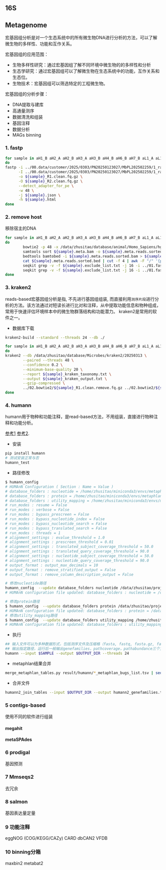 ## 16S

## Metagenome
宏基因组分析是对一个生态系统中的所有微生物DNA进行分析的方法，可以了解微生物的多样性、功能和互作关系。

宏基因组的应用范围：
- 生物多样性研究：通过宏基因组了解不同环境中微生物的的多样性和分析
- 生态学研究：通过宏基因组可以了解微生物在生态系统中的功能，互作关系和生态位。
- 生物技术：宏基因组可以筛选特定的工程微生物。

宏基因组的分析步骤：
- DNA提取与建库
- 高通量测序
- 数据清洗和组装
- 基因注释
- 数据分析
- MAGs binning

  
### 1. fastp
```bash
for sample in aH1_B aH2_A aH2_B aH3_A aH3_B aH4_B aH6_B aH7_B aL1_A aL1_B aL3_B aL4_A aL4_B aL6_A aL6_B aL7_B H1_B H2_A H2_B H3_A H3_B H4_B H5_B H7_A H7_B L1_A L1_B L4_A L4_B L7_A L7_B;
do
fastp -i ../00.data/customer/2025/0303/PN20250123027/MbPL202502259/1_rawdata/${sample}_R1.fq.gz \
      -I ../00.data/customer/2025/0303/PN20250123027/MbPL202502259/1_rawdata/${sample}_R2.fq.gz \
      -o ${sample}_R1.clean.fq.gz \
      -O ${sample}_R2.clean.fq.gz \
      --detect_adapter_for_pe \
      -w 48 \
      -j ${sample}.json \
      -h ${sample}.html
done

```


### 2. remove host 
移除宿主的DNA
```bash
for sample in aH1_B aH2_A aH2_B aH3_A aH3_B aH4_B aH6_B aH7_B aL1_A aL1_B aL3_B aL4_A aL4_B aL6_A aL6_B aL7_B H1_B H2_A H2_B H3_A H3_B H4_B H5_B H7_A H7_B L1_A L1_B L4_A L4_B L7_A L7_B;
do
        bowtie2 -p 48 -x /data/zhusitao/database/animal/Homo_Sapiens/hg38/bowtie2/hg38 -1 ../01.fastp/${sample}_R1.clean.fq.gz -2 ../01.fastp/${sample}_R2.clean.fq.gz | samtools view -bS --threads 20 - > ${sample}.meta.bam
        samtools sort ${sample}.meta.bam -o ${sample}.meta.reads.sorted.bam --threads 24
        bedtools bamtobed -i ${sample}.meta.reads.sorted.bam > ${sample}.meta.reads.sorted.bed
        cat ${sample}.meta.reads.sorted.bed | cut -f 4 | awk -F "/" '{print $1}' | sort | uniq > ${sample}.exclude_list.txt
        seqkit grep -v -f ${sample}.exclude_list.txt -j 16 -i ../01.fastp/${sample}_R1.clean.fq.gz -o ${sample}_R1.clean.remove.fq.gz
        seqkit grep -v -f ${sample}.exclude_list.txt -j 16 -i ../01.fastp/${sample}_R2.clean.fq.gz -o ${sample}_R2.clean.remove.fq.gz
done

```

### 3. kraken2 
reads-based宏基因组分析是指, 不先进行基因组组装, 而直接利用`测序片段`进行分析的方法。该方法通过对短读长进行比对和注释，从中提取功能信息和物种组成，常用于快速评估环境样本中的微生物群落结构和功能潜力。
kraken2是常用的软件之一。
- 数据库下载
```bash
kraken2-build --standard --threads 24 --db ./
```

```bash
for sample in aH1_B aH2_A aH2_B aH3_A aH3_B aH4_B aH6_B aH7_B aL1_A aL1_B aL3_B aL4_A aL4_B aL6_A aL6_B aL7_B H1_B H2_A H2_B H3_A H3_B H4_B H5_B H7_A H7_B L1_A L1_B L4_A L4_B L7_A L7_B;
do
kraken2 --db /data/zhusitao/database/Microbes/kraken2/20250313 \
        --paired --threads 48 \
        --confidence 0.2 \
        --minimum-base-quality 20 \
        --report ${sample}_kraken_taxonomy.txt \
        --output ${sample}_kraken_output.txt \
        --gzip-compressed \
        ../02.bowtie2/${sample}_R1.clean.remove.fq.gz ../02.bowtie2/${sample}_R2.clean.remove.fq.gz
done

```

### 4. humann
humann用于物种和功能注释，是read-based方法，不用组装，直接进行物种注释和功能分析。

[参考1](https://github.com/biobakery/humann)
[参考2](https://zhuanlan.zhihu.com/p/240910229).
- 安装
```bash
pip install humann
# 测试安装正常与否
humann_test
```

- 路径修改
```bash
$ humann_config
# HUMAnN Configuration ( Section : Name = Value )
# database_folders : nucleotide = /home/zhusitao/miniconda3/envs/metaphlan/lib/python3.9/site-packages/humann/data/chocophlan_DEMO
# database_folders : protein = /home/zhusitao/miniconda3/envs/metaphlan/lib/python3.9/site-packages/humann/data/uniref_DEMO
# database_folders : utility_mapping = /home/zhusitao/miniconda3/envs/metaphlan/lib/python3.9/site-packages/humann/data/misc
# run_modes : resume = False
# run_modes : verbose = False
# run_modes : bypass_prescreen = False
# run_modes : bypass_nucleotide_index = False
# run_modes : bypass_nucleotide_search = False
# run_modes : bypass_translated_search = False
# run_modes : threads = 1
# alignment_settings : evalue_threshold = 1.0
# alignment_settings : prescreen_threshold = 0.01
# alignment_settings : translated_subject_coverage_threshold = 50.0
# alignment_settings : translated_query_coverage_threshold = 90.0
# alignment_settings : nucleotide_subject_coverage_threshold = 50.0
# alignment_settings : nucleotide_query_coverage_threshold = 90.0
# output_format : output_max_decimals = 10
# output_format : remove_stratified_output = False
# output_format : remove_column_description_output = False

# 修改nucleotide路径
humann_config  --update database_folders nucleotide /data/zhusitao/project/songLab/01.Metagenome/qxx/06.Meta/05.humann/humann_database_location/chocophlan
# HUMAnN configuration file updated: database_folders : nucleotide = /data/zhusitao/project/songLab/01.Metagenome/qxx/06.Meta/05.humann/humann_database_location/chocophlan

# 修改protein路径
$ humann_config  --update database_folders protein /data/zhusitao/project/songLab/01.Metagenome/qxx/06.Meta/05.humann/humann_database_location/uniref
# HUMAnN configuration file updated: database_folders : protein = /data/zhusitao/project/songLab/01.Metagenome/qxx/06.Meta/05.humann/humann_database_location/uniref
# 修改utility_mapping路径
$ humann_config  --update database_folders utility_mapping /home/zhusitao/miniconda3/envs/metagenome/lib/python3.6/site-packages/humann/data/misc
# HUMAnN configuration file updated: database_folders : utility_mapping = /home/zhusitao/miniconda3/envs/metagenome/lib/python3.6/site-packages/humann/data/misc

```
- 执行
```bash
## 输入文件可以为多种数据形式，包括测序文件及压缩格（fasta, fastq, fasta.gz, fastq,gz) , 比对文件（sam, bam等），还有gene table文件也可以。
## 输出指定路径，运行后一般输出genefamilies，pathcoverage，pathabundance三个文件和比对过程中的中间文件（包括metaphlan的结果）
humann --input $SAMPLE --output $OUTPUT_DIR --threads 24

```
- metaphlan结果合并

```bash
merge_metaphlan_tables.py result/humann/*_metaphlan_bugs_list.tsv | sed 's/_metaphlan_bugs_list//g' | ~/miniconda3/bin/csvtk pretty -t | less
```

- 合并文件
```bash
humann2_join_tables --input $OUTPUT_DIR --output humann2_genefamilies.tsv --file_name genefamilies_relab
```

### 5 contigs-based
使用不同的软件进行组装

#### megahit

#### metaSPAdes


### 6 prodigal

基因预测


### 7 Mmseqs2
去冗余

### 8 salmon

基因表达量定量


### 9 功能注释

eggNOG (COG/KEGG/CAZy)
CARD
dbCAN2
VFDB

### 10 binning分箱

maxbin2
metabat2
